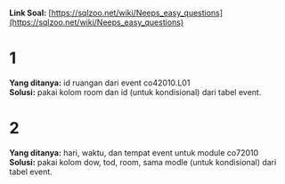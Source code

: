 **Link Soal:** [https://sqlzoo.net/wiki/Neeps_easy_questions](https://sqlzoo.net/wiki/Neeps_easy_questions)

# 1
**Yang ditanya:** id ruangan dari event co42010.L01 <br>
**Solusi:** pakai kolom room dan id (untuk kondisional) dari tabel event.

# 2
**Yang ditanya:** hari, waktu, dan tempat event untuk module co72010 <br>
**Solusi:** pakai kolom dow, tod, room, sama modle (untuk kondisional) dari tabel event.
